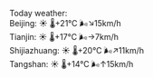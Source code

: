 Today weather:  
Beijing: ☀️   🌡️+21°C 🌬️↘15km/h  
Tianjin: ☀️   🌡️+17°C 🌬️→7km/h  
Shijiazhuang: ☀️   🌡️+20°C 🌬️↗11km/h  
Tangshan: ☀️   🌡️+14°C 🌬️↑15km/h  
